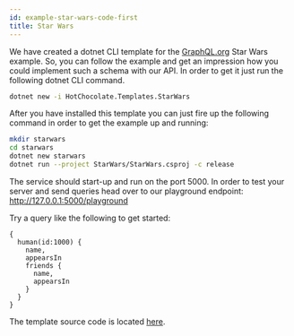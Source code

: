 ```yaml
---
id: example-star-wars-code-first
title: Star Wars
---
```


We have created a dotnet CLI template for the [GraphQL.org](https://graphql.org) Star Wars example. So, you can follow the example and get an impression how you could implement such a schema with our API. In order to get it just run the following dotnet CLI command.

```bash
dotnet new -i HotChocolate.Templates.StarWars
```

After you have installed this template you can just fire up the following command in order to get the example up and running:

```bash
mkdir starwars
cd starwars
dotnet new starwars
dotnet run --project StarWars/StarWars.csproj -c release
```

The service should start-up and run on the port 5000. In order to test your server and send queries head over to our playground endpoint: http://127.0.0.1:5000/playground

Try a query like the following to get started:
```
{
  human(id:1000) {
    name,
    appearsIn
    friends {
      name,
      appearsIn
    }
  }
}
```
The template source code is located [here](https://github.com/ChilliCream/hotchocolate-templates/tree/master/StarWars/content).
